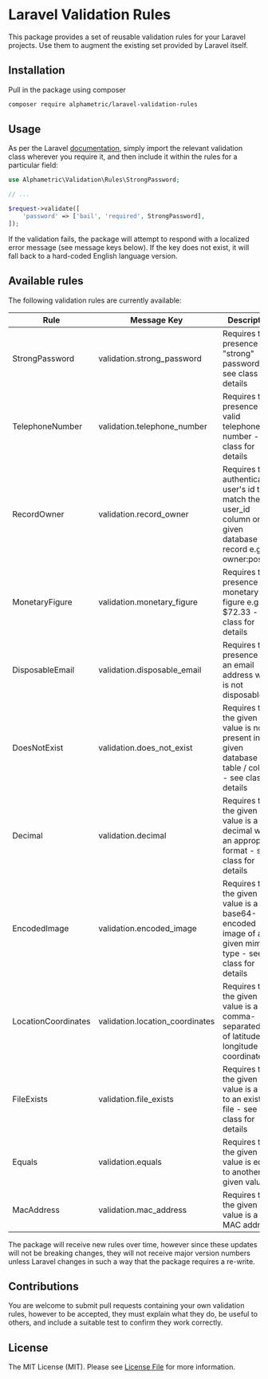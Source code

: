 # Laravel Validation Rules

This package provides a set of reusable validation rules for your Laravel projects. Use them to augment the existing set provided by Laravel itself.

## Installation

Pull in the package using composer

```bash
composer require alphametric/laravel-validation-rules
```

## Usage

As per the Laravel [documentation](https://laravel.com/docs/5.8/validation#using-rule-objects), simply import the relevant validation class wherever you require it, and then include it within the rules for a particular field:

```php
use Alphametric\Validation\Rules\StrongPassword;

// ...

$request->validate([
    'password' => ['bail', 'required', StrongPassword],
]);
```

If the validation fails, the package will attempt to respond with a localized error message (see message keys below). If the key does not exist, it will fall back to a hard-coded English language version.

## Available rules

The following validation rules are currently available:

| Rule                | Message Key                     | Description |
| ------------------- | ------------------------------- | ----------- |
| StrongPassword      | validation.strong_password      | Requires the presence of a "strong" password - see class for details |
| TelephoneNumber     | validation.telephone_number     | Requires the presence of a valid telephone number - see class for details |
| RecordOwner         | validation.record_owner         | Requires the authenticated user's id to match the user_id column on a given database record e.g. owner:posts,id |
| MonetaryFigure      | validation.monetary_figure      | Requires the presence of a monetary figure e.g $72.33 - see class for details |
| DisposableEmail     | validation.disposable_email     | Requires the presence of an email address which is not disposable |
| DoesNotExist        | validation.does_not_exist       | Requires that the given value is not present in a given database table / column - see class for details |
| Decimal             | validation.decimal              | Requires that the given value is a decimal with an appropriate format - see class for details |
| EncodedImage        | validation.encoded_image        | Requires that the given value is a base64-encoded image of a given mime type - see class for details |
| LocationCoordinates | validation.location_coordinates | Requires that the given value is a comma-separated set of latitude and longitude coordinates |
| FileExists          | validation.file_exists          | Requires that the given value is a path to an existing file - see class for details |
| Equals              | validation.equals               | Requires that the given value is equal to another given value |
| MacAddress          | validation.mac_address          | Requires that the given value is a valid MAC address |

The package will receive new rules over time, however since these updates will not be breaking changes, they will not receive major version numbers unless Laravel changes in such a way that the package requires a re-write.

## Contributions

You are welcome to submit pull requests containing your own validation rules, however to be accepted, they must explain what they do, be useful to others, and include a suitable test to confirm they work correctly.

## License

The MIT License (MIT). Please see [License File](LICENSE.md) for more information.